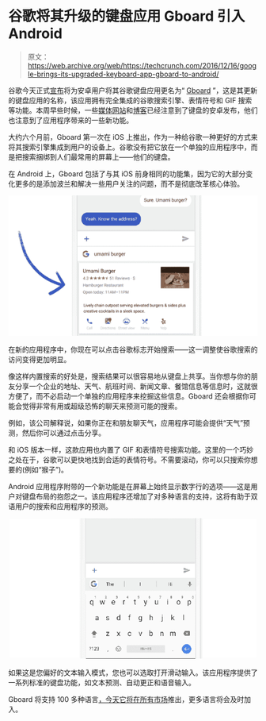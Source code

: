 # 谷歌将其升级的键盘应用 Gboard 引入 Android 

> 原文：<https://web.archive.org/web/https://techcrunch.com/2016/12/16/google-brings-its-upgraded-keyboard-app-gboard-to-android/>

谷歌今天正式[宣布](https://web.archive.org/web/20221208233137/https://blog.google/products/search/gboard-now-on-android/)将为安卓用户将其谷歌键盘应用更名为“ [Gboard](https://web.archive.org/web/20221208233137/http://goo.gl/gboard/android) ”，这是其更新的键盘应用的名称，该应用拥有完全集成的谷歌搜索引擎、表情符号和 GIF 搜索等功能。本周早些时候，一些[媒体](https://web.archive.org/web/20221208233137/http://www.theverge.com/2016/12/12/13922300/gboard-google-ios-keyboard-android-support)[网站](https://web.archive.org/web/20221208233137/http://arstechnica.com/gadgets/2016/12/gboard-for-android-offers-emoji-search-google-search-gif-search-and-more/)和[博客](https://web.archive.org/web/20221208233137/http://searchengineland.com/google-launches-gboard-keyboard-features-android-devices-265318)已经注意到了键盘的安卓发布，他们也注意到了应用程序带来的一些新功能。

大约六个月前，Gboard 第一次在 iOS 上推出，作为一种给谷歌一种更好的方式来将其搜索引擎集成到用户的设备上。谷歌没有把它放在一个单独的应用程序中，而是把搜索捆绑到人们最常用的屏幕上——他们的键盘。

在 Android 上，Gboard 包括了与其 iOS 前身相同的功能集，因为它的大部分变化更多的是添加波兰和解决一些用户关注的问题，而不是彻底改革核心体验。

![screen-shot-2016-12-16-at-1-18-23-pm](img/751f2d2deb3cb492ecc074834b2e95e5.png)

在新的应用程序中，你现在可以点击谷歌标志开始搜索——这一调整使谷歌搜索的访问变得更加明显。

像这样内置搜索的好处是，搜索结果可以很容易地从键盘上共享。当你想与你的朋友分享一个企业的地址、天气、航班时间、新闻文章、餐馆信息等信息时，这就很方便了，而不必启动一个单独的应用程序来挖掘这些信息。Gboard 还会根据你可能会觉得非常有用或超级恐怖的聊天来预测可能的搜索。

例如，该公司解释说，如果你正在和朋友聊天气，应用程序可能会提供“天气”预测，然后你可以通过点击分享。

和 iOS 版本一样，这款应用也内置了 GIF 和表情符号搜索功能。这里的一个巧妙之处在于，谷歌可以更快地找到合适的表情符号。不需要滚动，你可以只搜索你想要的(例如“猴子”)。

Android 应用程序附带的一个新功能是在屏幕上始终显示数字行的选项——这是用户对键盘布局的抱怨之一。该应用程序还增加了对多种语言的支持，这将有助于双语用户的搜索和应用程序的预测。

![gboard_multilingual_typing](img/d810b94bd5d3a334f8f8702c3ea4b2f5.png)

如果这是您偏好的文本输入模式，您也可以选取打开滑动输入。该应用程序提供了一系列标准的键盘功能，如文本预测、自动更正和语音输入。

Gboard 将支持 100 多种语言[，今天它将在所有市场](https://web.archive.org/web/20221208233137/http://goo.gl/gboard/android)推出，更多语言将会及时加入。